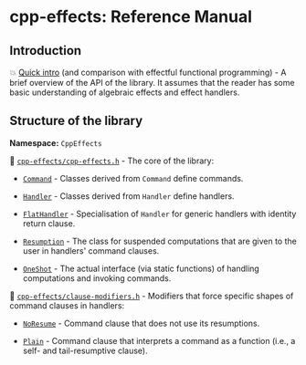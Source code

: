 # cpp-effects: Reference Manual

## Introduction

:boom: [Quick intro](quick-intro.md) (and comparison with effectful functional programming) - A brief overview of the API of the library. It assumes that the reader has some basic understanding of algebraic effects and effect handlers.

## Structure of the library

**Namespace:** `CppEffects`

:memo: [`cpp-effects/cpp-effects.h`](refman-cpp-effects.md) - The core of the library:

- [`Command`](refman-cpp-effects.md#class-command) - Classes derived from `Command` define commands.

- [`Handler`](refman-cpp-effects.md#class-handler) - Classes derived from `Handler` define handlers.

- [`FlatHandler`](refman-cpp-effects.md#class-flathandler) - Specialisation of `Handler` for generic handlers with identity return clause.

- [`Resumption`](refman-cpp-effects.md#classes-resumptionbase-and-resumption) - The class for suspended computations that are given to the user in handlers' command clauses.

- [`OneShot`](refman-cpp-effects.md#class-oneshot) - The actual interface (via static functions) of handling computations and invoking commands.

:memo: [`cpp-effects/clause-modifiers.h`](refman-clause-modifiers.md) - Modifiers that force specific shapes of command clauses in handlers:

- [`NoResume`](refman-clause-modifiers.md#noresume-modifier) - Command clause that does not use its resumptions.

- [`Plain`](refman-clause-modifiers.md#plain-modifier) - Command clause that interprets a command as a function (i.e., a self- and tail-resumptive clause).
